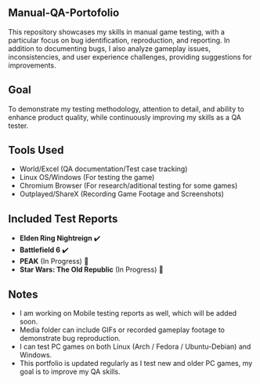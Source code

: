 ## Manual-QA-Portofolio
This repository showcases my skills in manual game testing, with a particular focus on bug identification, reproduction, and reporting. In addition to documenting bugs, I also analyze gameplay issues, inconsistencies, and user experience challenges, providing suggestions for improvements.  

## Goal
To demonstrate my testing methodology, attention to detail, and ability to enhance product quality, while continuously improving my skills as a QA tester.

## Tools Used
- World/Excel (QA documentation/Test case tracking)
- Linux OS/Windows (For testing the game)
- Chromium Browser (For research/aditional testing for some games)
- Outplayed/ShareX (Recording Game Footage and Screenshots)

## Included Test Reports
- **Elden Ring Nightreign**  ✔️
- **Battlefield 6**  ✔️
- **PEAK** (In Progress) 🔧
- **Star Wars: The Old Republic** (In Progress) 🔧

## Notes
- I am working on Mobile testing reports as well, which will be added soon.  
- Media folder can include GIFs or recorded gameplay footage to demonstrate bug reproduction.
- I can test PC games on both Linux (Arch / Fedora / Ubuntu-Debian) and Windows.
- This portfolio is updated regularly as I test new and older PC games, my goal is to improve my QA skills.
